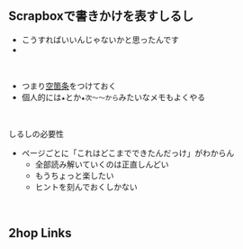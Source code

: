## Scrapboxで書きかけを表すしるし
- こうすればいいんじゃないかと思ったんです
- 

<br>

- つまり[空箇条](空箇条.md)をつけておく
- 個人的には`★`とか`★次～～から`みたいなメモもよくやる

<br>

しるしの必要性

- ページごとに「これはどこまでできたんだっけ」がわからん
    - 全部読み解いていくのは正直しんどい
    - もうちょっと楽したい
    - ヒントを刻んでおくしかない

<br>

## 2hop Links
